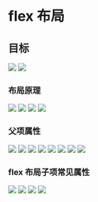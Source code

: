 # flex 布局

## 目标

![](20221229172737.png)
![](20221229173146.png)

### 布局原理

![](20221229173703.png)
![](20221229173716.png)
![](20221229173752.png)
![](20221229173823.png)

### 父项属性

![](20221229173913.png)
![](20221229173951.png)
![](20221229174001.png)
![](20221229174522.png)
![](20221229175426.png)
![](20221229180008.png)
![](20221229180250.png)
![](20221230094345.png)

### flex 布局子项常见属性

![](20221230094451.png)
![](20221230094529.png)
![](20221230102916.png)
![](20221230103405.png)
